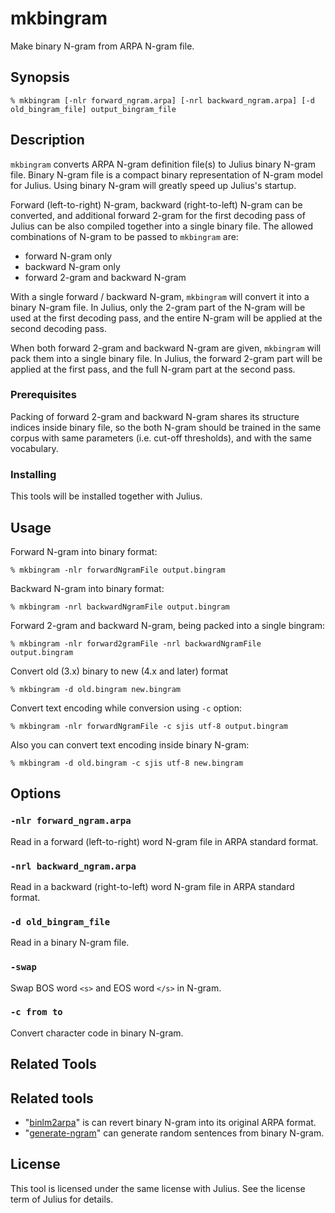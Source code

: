 # mkbingram

Make binary N-gram from ARPA N-gram file.

## Synopsis

```shell
% mkbingram [-nlr forward_ngram.arpa] [-nrl backward_ngram.arpa] [-d old_bingram_file] output_bingram_file
```

## Description

`mkbingram` converts ARPA N-gram definition file(s) to Julius binary N-gram
file.  Binary N-gram file is a compact binary representation of N-gram model for
Julius.  Using binary N-gram will greatly speed up Julius's startup.

Forward (left-to-right) N-gram, backward (right-to-left) N-gram can be
converted, and additional forward 2-gram for the first decoding pass of Julius
can be also compiled together into a single binary file.  The allowed
combinations of N-gram to be passed to `mkbingram` are:

- forward N-gram only
- backward N-gram only
- forward 2-gram and backward N-gram

With a single forward / backward N-gram, `mkbingram` will convert it into a
binary N-gram file.  In Julius, only the 2-gram part of the N-gram will be used
at the first decoding pass, and the entire N-gram will be applied at the second
decoding pass.

When both forward 2-gram and backward N-gram are given, `mkbingram` will pack
them into a single binary file.  In Julius, the forward 2-gram part will be
applied at the first pass, and the full N-gram part at the second pass.

### Prerequisites

Packing of forward 2-gram and backward N-gram shares its structure indices
inside binary file, so the both N-gram should be trained in the same corpus with
same parameters (i.e. cut-off thresholds), and with the same vocabulary.

### Installing

This tools will be installed together with Julius.

## Usage

Forward N-gram into binary format:

```shell
% mkbingram -nlr forwardNgramFile output.bingram
```

Backward N-gram into binary format:

```shell
% mkbingram -nrl backwardNgramFile output.bingram
```

Forward 2-gram and backward N-gram, being packed into a single bingram:

```shell
% mkbingram -nlr forward2gramFile -nrl backwardNgramFile output.bingram
```

Convert old (3.x) binary to new (4.x and later) format

```shell
% mkbingram -d old.bingram new.bingram
```

Convert text encoding while conversion using `-c` option:

```shell
% mkbingram -nlr forwardNgramFile -c sjis utf-8 output.bingram
```

Also you can convert text encoding inside binary N-gram:

```shell
% mkbingram -d old.bingram -c sjis utf-8 new.bingram
```

## Options

### `-nlr forward_ngram.arpa`

Read in a forward (left-to-right) word N-gram file in ARPA standard
format.

### `-nrl backward_ngram.arpa`

Read in a backward (right-to-left) word N-gram file in ARPA
standard format.

### `-d old_bingram_file`

Read in a binary N-gram file.

### `-swap`

Swap BOS word `<s>` and EOS word `</s>` in N-gram.

### `-c from to`

Convert character code in binary N-gram.

## Related Tools

## Related tools

- "[binlm2arpa](https://github.com/julius-speech/julius/tree/master/binlm2arpa)"
  is can revert binary N-gram into its original ARPA format.
- "[generate-ngram](https://github.com/julius-speech/julius/tree/master/generate-ngram)"
  can generate random sentences from binary N-gram.

## License

This tool is licensed under the same license with Julius.  See the license term
of Julius for details.
